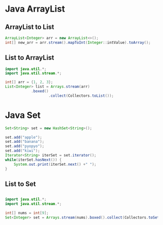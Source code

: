 # Java ArrayList

## ArrayList to List
```java
ArrayList<Integer> arr = new ArrayList<>();
int[] new_arr = arr.stream().mapToInt(Integer::intValue).toArray();
```


## List to ArrayList
```java
import java.util.*;
import java.util.stream.*;

int[] arr = {1, 2, 3};
List<Integer> list = Arrays.stream(arr)
			.boxed()
            		.collect(Collectors.toList());
```

# Java Set
```java
Set<String> set = new HashSet<String>();
        
set.add("apple");
set.add("banana");
set.add("pyopyo");
set.add("kiwi");
Iterator<String> iterSet = set.iterator();
while(iterSet.hasNext()) {
    System.out.print(iterSet.next() +" ");
}
```

## List to Set
```java

import java.util.*;
import java.util.stream.*;
 
int[] nums = int[9];
Set<Integer> set = Arrays.stream(nums).boxed().collect(Collectors.toSet());
```